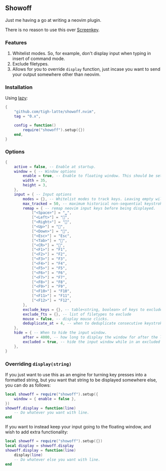 ## Showoff

Just me having a go at writing a neovim plugin.

There is no reason to use this over [Screenkey](https://github.com/NStefan002/screenkey.nvim).

### Features

1. Whitelist modes. So, for example, don't display input when typing in insert of command mode.
1. Exclude filetypes.
1. Allows for you to override `display` function, just incase you want to send your output somewhere other than neovim.

### Installation

Using [lazy](https://github.com/folke/lazy.nvim.git):

```lua
{
    "github.com/tigh-latte/showoff.nvim",
    tag = "0.x",

    config = function()
        require("showoff").setup({})
    end,
}
```

### Options

```lua
{
    active = false, -- Enable at startup.
    window = { -- Window options
        enable = true, -- Enable to floating window. This should be set to false if you override showoff.display(string)
        width = 35,
        height = 3,
    },
    input = { -- Input options
        modes = {}, -- Whitelist modes to track keys. Leaving empty will register input from all modes.
        max_tracked = 50, -- maximum historical non-sequential keystrokes to track. This should be larger than `window.width`.
        remap = { -- remap neovim input keys before being displayed.
            ["<Space>"] = "␣",
            ["<Left>"] = "",
            ["<Right>"] = "",
            ["<Up>"] = "",
            ["<Down>"] = "",
            ["<Esc>"] = "Esc",
            ["<Tab>"] = "󰌒",
            ["<CR>"] = "󰌑",
            ["<F1>"] = "F1",
            ["<F2>"] = "F2",
            ["<F3>"] = "F3",
            ["<F4>"] = "F4",
            ["<F5>"] = "F5",
            ["<F6>"] = "F6",
            ["<F7>"] = "F7",
            ["<F8>"] = "F8",
            ["<F9>"] = "F9",
            ["<F10>"] = "F10",
            ["<F11>"] = "F11",
            ["<F12>"] = "F12",
        },
        exclude_keys = {}, -- table<string, boolean> of keys to exclude.
        exclude_fts = {}, -- list of filetypes to exclude
        mouse = false, -- display mouse clicks.
        deduplicate_at = 4, -- when to deduplicate consecutive keystrokes (j j j j -> j..x4)
    },
    hide = { -- When to hide the input window.
        after = 4000, -- how long to display the window for after the last accepted keypress. Set to 0 to disable hiding.
        excluded = true, -- hide the input window while in an excluded context (e.g., excluded filetype or mode).
    },
}
```

### Overriding `display(string)`

If you just want to use this as an engine for turning key presses into a formatted string, but you want that string to be displayed somewhere else, you can do as follows:

```lua
local showoff = require("showoff").setup({
    window = { enable = false },
})
showoff.display = function(line)
    -- Do whatever you want with line.
end
```

If you want to instead keep your input going to the floating window, and wish to add extra functionality:
```lua
local showoff = require("showoff").setup({})
local display = showoff.display
showoff.display = function(line)
    display(line)
    -- Do whatever else you want with line.
end
```
